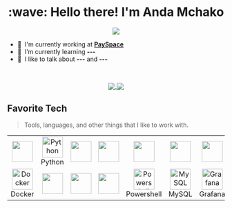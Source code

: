 <h1 align="center" id="andamchako-title">:wave: Hello there! I'm Anda Mchako</h1>
<!--<h3 align="left">I am a Versatilist, doing SW/SR/DevOps Engineering things</h3>-->

<p align="center">
  <a href="https://www.linkedin.com/in/mchakoanda/">
    <img src="https://img.shields.io/badge/linkedin-%230077B5.svg?style=for-the-badge&logo=linkedin&logoColor=white"/>
  </a>
  <!--<a href="https://www.codewars.com/users/andamchako">
    <img src="https://img.shields.io/badge/Codewars-B1361E?style=for-the-badge&logo=codewars&logoColor=grey">
  </a>
  <a href="">
    <img src="">
  </a>
  <a href="">
    <img src="">
  </a>
  <a href="">
    <img src="">
  </a>
  <a href="">
    <img src="">
  </a>-->
</p>

<!--<a href="#andamchako-title">
  <img src="https://github-readme-stats.vercel.app?username=andamchako&repo=github-readme-stats&theme=radical" alt="andamchako" align="right" />
</a>-->


- :office: &nbsp;I'm currently working at **[PaySpace](https://www.payspace.com/?gclid=Cj0KCQiApKagBhC1ARIsAFc7Mc57x6HvEhsBfEC94BE-Cv92lk1L4HoS2U8qkvymCNhecYheEv-YWVsaAmkREALw_wcB)**
- :seedling: &nbsp;I’m currently learning **---**
- :speech_balloon: &nbsp;I like to talk about **---** and **---**
<!--- :mailbox: &nbsp;Ask me anything on my **[issues page]**-->
<!--- :computer: &nbsp;Connect with me on **[LinkedIn]**-->

<br>
<p align="center">
<a href="https://github.com/andamchako/github-readme-stats">
  <img align="center" src="https://github-readme-stats.vercel.app/api/?username=andamchako&repo=github-readme-stats&theme=radical" />
</a>
<a href="https://github.com/andamchako/convoychat">
  <img align="center" src="[![Top Langs](https://github-readme-stats.vercel.app/top-langs/?username=andamchako&hide_progress=true)](https://github.com/anuraghazra/github-readme-stats)" />
</a>
  </p>

<h2 align="left" id="macropower-tech">Favorite Tech</h2>

> Tools, languages, and other things that I like to work with.

<table>
  <tr>
    <td align="center" width="96">
      <a href="#macropower-tech">
        <img src="" width="48" height="48" alt="" />
      </a>
      <br>
    </td>
    <td align="center" width="96">
      <a href="#macropower-tech">
        <img src="" width="48" height="48" alt="Python" />
      </a>
      <br>Python
    </td>
    <td align="center" width="96">
      <a href="#macropower-tech">
        <img src="" width="48" height="48" alt="" />
      </a>
      <br>
    </td>
    <td align="center" width="96">
      <a href="#macropower-tech">
        <img src="" width="48" height="48" alt="" />
      </a>
      <br>
    </td>
    <td align="center" width="96">
      <a href="#macropower-tech">
        <img src="" width="48" height="48" alt="" />
      </a>
      <br>
    </td>
    <td align="center" width="96">
      <a href="#macropower-tech">
        <img src="" width="48" height="48" alt="" />
      </a>
      <br>
    </td>
    <td align="center" width="96">
      <a href="#macropower-tech" >
        <img src="" width="48" height="48" alt="" />
      </a>
      <br>
    </td>
    <td align="center" width="96">
      <a href="#macropower-tech">
        <img src="" width="48" height="48" alt="" />
      </a>
      <br>
    </td>
    <td align="center" width="96">
      <a href="#macropower-tech">
        <img src="" width="48" height="48" alt="" />
      </a>
      <br>
    </td>
  </tr>
  <tr>
    <td align="center" width="96"> 
      <a href="#macropower-tech" >
        <img src="" width="48" height="48" alt="Docker" />
      </a>
      <br>Docker
    </td>
    <td align="center" width="96">
      <a href="#macropower-tech" >
        <img src="" width="48" height="48" alt="" />
      </a>
      <br>
    </td>
    <td align="center"  width="96">
      <a href="#macropower-tech">
        <img src="" width="48" height="48" alt="" />
      </a>
      <br>
    </td>
    <td align="center"  width="96">
      <a href="#macropower-tech">
        <img src="" width="48" height="48" alt="" />
      </a>
      <br>
    </td>
    <td align="center" width="96">
      <a href="#macropower-tech">
        <img src="" width="48" height="48" alt="Powershell" />
      </a>
      <br>Powershell
    </td>
    <td align="center"  width="96">
      <a href="#macropower-tech">
        <img src="./img/mysql-original.svg" width="48" height="48" alt="MySQL" />
      </a>
      <br>MySQL
    </td>
    <td align="center" width="96">
      <a href="#macropower-tech" >
        <img src="" width="48" height="48" alt="Grafana" />
      </a>
      <br>Grafana
    </td>
    <td align="center" width="96">
      <a href="#macropower-tech" >
        <img src="" width="48" height="48" alt="" />
      </a>
      <br>
    </td>
    <td align="center" width="96">
      <a href="#macropower-tech" >
        <img src="" width="48" height="48" alt="" />
      </a>
      <br>
    </td>
  </tr>
</table>

<!-- prettier-ignore-start -->
<!-- START_SECTION:ascii_graph -->


<!-- END_SECTION:ascii_graph -->
<!-- prettier-ignore-end -->

<!-- links -->

<!--[PaySpace]: https://github.com/8451 "84.51° Github Home"
[issues page]: https://github.com/MacroPower/MacroPower/issues "MacroPower/issues"
[linkedin]: https://www.linkedin.com/in/colvinjm "Jacob Colvin LinkedIn"-->
